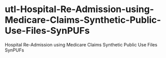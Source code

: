 # utl-Hospital-Re-Admission-using-Medicare-Claims-Synthetic-Public-Use-Files-SynPUFs
Hospital Re-Admission using Medicare Claims Synthetic Public Use Files SynPUFs
